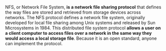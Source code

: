 NFS, or Network File System, **is a network file sharing protocol** that defines the way files are stored and retrieved from storage devices across networks. The NFS protocol defines a network file system, originally developed for local file sharing among Unix systems and released by Sun Microsystems in 1984. This distributed file system protocol **allows a user on a client computer to access files over a network in the same way they would access a local storage file**. Because it is an open standard, anyone can implement the protocol.